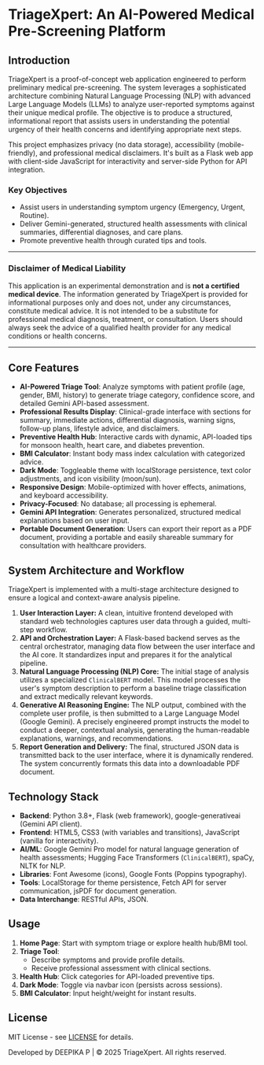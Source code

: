 # TriageXpert: An AI-Powered Medical Pre-Screening Platform

## Introduction

TriageXpert is a proof-of-concept web application engineered to perform preliminary medical pre-screening. The system leverages a sophisticated architecture combining Natural Language Processing (NLP) with advanced Large Language Models (LLMs) to analyze user-reported symptoms against their unique medical profile. The objective is to produce a structured, informational report that assists users in understanding the potential urgency of their health concerns and identifying appropriate next steps.

This project emphasizes privacy (no data storage), accessibility (mobile-friendly), and professional medical disclaimers. It's built as a Flask web app with client-side JavaScript for interactivity and server-side Python for API integration.

### Key Objectives
- Assist users in understanding symptom urgency (Emergency, Urgent, Routine).
- Deliver Gemini-generated, structured health assessments with clinical summaries, differential diagnoses, and care plans.
- Promote preventive health through curated tips and tools.

---

### **Disclaimer of Medical Liability**

This application is an experimental demonstration and is **not a certified medical device**. The information generated by TriageXpert is provided for informational purposes only and does not, under any circumstances, constitute medical advice. It is not intended to be a substitute for professional medical diagnosis, treatment, or consultation. Users should always seek the advice of a qualified health provider for any medical conditions or health concerns.

---

## Core Features

- **AI-Powered Triage Tool**: Analyze symptoms with patient profile (age, gender, BMI, history) to generate triage category, confidence score, and detailed Gemini API-based assessment.
- **Professional Results Display**: Clinical-grade interface with sections for summary, immediate actions, differential diagnosis, warning signs, follow-up plans, lifestyle advice, and disclaimers.
- **Preventive Health Hub**: Interactive cards with dynamic, API-loaded tips for monsoon health, heart care, and diabetes prevention.
- **BMI Calculator**: Instant body mass index calculation with categorized advice.
- **Dark Mode**: Toggleable theme with localStorage persistence, text color adjustments, and icon visibility (moon/sun).
- **Responsive Design**: Mobile-optimized with hover effects, animations, and keyboard accessibility.
- **Privacy-Focused**: No database; all processing is ephemeral.
- **Gemini API Integration**: Generates personalized, structured medical explanations based on user input.
- **Portable Document Generation**: Users can export their report as a PDF document, providing a portable and easily shareable summary for consultation with healthcare providers.

## System Architecture and Workflow

TriageXpert is implemented with a multi-stage architecture designed to ensure a logical and context-aware analysis pipeline.

1.  **User Interaction Layer:** A clean, intuitive frontend developed with standard web technologies captures user data through a guided, multi-step workflow.
2.  **API and Orchestration Layer:** A Flask-based backend serves as the central orchestrator, managing data flow between the user interface and the AI core. It standardizes input and prepares it for the analytical pipeline.
3.  **Natural Language Processing (NLP) Core:** The initial stage of analysis utilizes a specialized `ClinicalBERT` model. This model processes the user's symptom description to perform a baseline triage classification and extract medically relevant keywords.
4.  **Generative AI Reasoning Engine:** The NLP output, combined with the complete user profile, is then submitted to a Large Language Model (Google Gemini). A precisely engineered prompt instructs the model to conduct a deeper, contextual analysis, generating the human-readable explanations, warnings, and recommendations.
5.  **Report Generation and Delivery:** The final, structured JSON data is transmitted back to the user interface, where it is dynamically rendered. The system concurrently formats this data into a downloadable PDF document.

## Technology Stack

- **Backend**: Python 3.8+, Flask (web framework), google-generativeai (Gemini API client).
- **Frontend**: HTML5, CSS3 (with variables and transitions), JavaScript (vanilla for interactivity).
- **AI/ML**: Google Gemini Pro model for natural language generation of health assessments; Hugging Face Transformers (`ClinicalBERT`), spaCy, NLTK for NLP.
- **Libraries**: Font Awesome (icons), Google Fonts (Poppins typography).
- **Tools**: LocalStorage for theme persistence, Fetch API for server communication, jsPDF for document generation.
- **Data Interchange**: RESTful APIs, JSON.

## Usage

1. **Home Page**: Start with symptom triage or explore health hub/BMI tool.
2. **Triage Tool**:
   - Describe symptoms and provide profile details.
   - Receive professional assessment with clinical sections.
3. **Health Hub**: Click categories for API-loaded preventive tips.
4. **Dark Mode**: Toggle via navbar icon (persists across sessions).
5. **BMI Calculator**: Input height/weight for instant results.

## License

MIT License - see [LICENSE](LICENSE) for details.

Developed by DEEPIKA P | © 2025 TriageXpert. All rights reserved.
